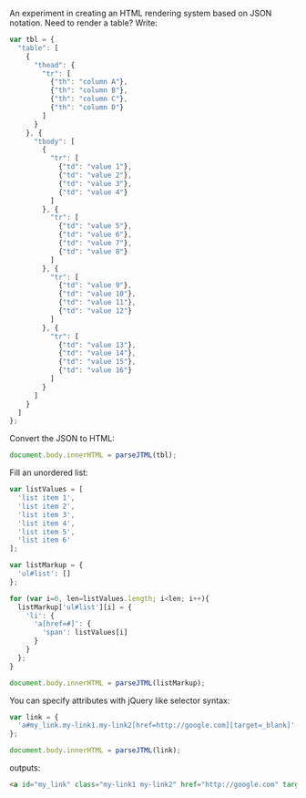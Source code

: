 An experiment in creating an HTML rendering system based on JSON notation.
Need to render a table? Write:
```javascript
var tbl = {
  "table": [
    {
      "thead": {
        "tr": [
          {"th": "column A"},
          {"th": "column B"},
          {"th": "column C"},
          {"th": "column D"}
        ]
      }
    }, {
      "tbody": [
        {
          "tr": [
            {"td": "value 1"},
            {"td": "value 2"},
            {"td": "value 3"},
            {"td": "value 4"}
          ]
        }, {
          "tr": [
            {"td": "value 5"},
            {"td": "value 6"},
            {"td": "value 7"},
            {"td": "value 8"}
          ]
        }, {
          "tr": [
            {"td": "value 9"},
            {"td": "value 10"},
            {"td": "value 11"},
            {"td": "value 12"}
          ]
        }, {
          "tr": [
            {"td": "value 13"},
            {"td": "value 14"},
            {"td": "value 15"},
            {"td": "value 16"}
          ]
        }
      ]
    }
  ]
};
```

Convert the JSON to HTML:
```javascript
document.body.innerHTML = parseJTML(tbl);
```

Fill an unordered list:
```javascript
var listValues = [
  'list item 1',
  'list item 2',
  'list item 3',
  'list item 4',
  'list item 5',
  'list item 6'
];

var listMarkup = {
  'ul#list': []
};

for (var i=0, len=listValues.length; i<len; i++){
  listMarkup['ul#list'][i] = {
    'li': {
      'a[href=#]': {
        'span': listValues[i]
      }
    }
  };
}

document.body.innerHTML = parseJTML(listMarkup);
```

You can specify attributes with jQuery like selector syntax:
```javascript
var link = {
  'a#my_link.my-link1.my-link2[href=http://google.com][target=_blank]': 'Click me!'
};

document.body.innerHTML = parseJTML(link);
```

outputs:
```html
<a id="my_link" class="my-link1 my-link2" href="http://google.com" target="_blank">Click me!</a>
```